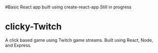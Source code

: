 #Basic React app built using create-react-app
Still in progress

# clicky-Twitch
A click based game using Twitch game streams. Built using React, Node, and Express.

